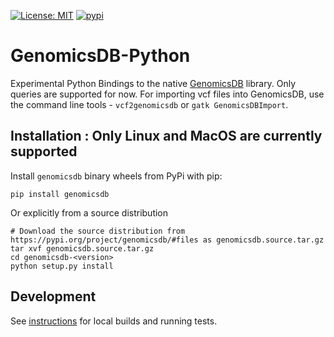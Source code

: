 [![License: MIT](https://img.shields.io/badge/License-MIT-yellow.svg)](https://opensource.org/licenses/MIT)
[![pypi](https://img.shields.io/pypi/v/genomicsdb.svg)](https://pypi.org/project/genomicsdb/) 

# GenomicsDB-Python
Experimental Python Bindings to the native [GenomicsDB](https://github.com/GenomicsDB/GenomicsDB) library. Only queries are supported for now. For importing vcf files into GenomicsDB, use the command line tools - `vcf2genomicsdb` or `gatk GenomicsDBImport`.

## Installation : Only Linux and MacOS are currently supported
Install `genomicsdb` binary wheels from PyPi with pip:
```
pip install genomicsdb
```

Or explicitly from a source distribution

```
# Download the source distribution from https://pypi.org/project/genomicsdb/#files as genomicsdb.source.tar.gz
tar xvf genomicsdb.source.tar.gz
cd genomicsdb-<version>
python setup.py install
```

## Development
See [instructions](https://github.com/GenomicsDB/GenomicsDB-Python/blob/master/INSTALL.md) for local builds and running tests.
